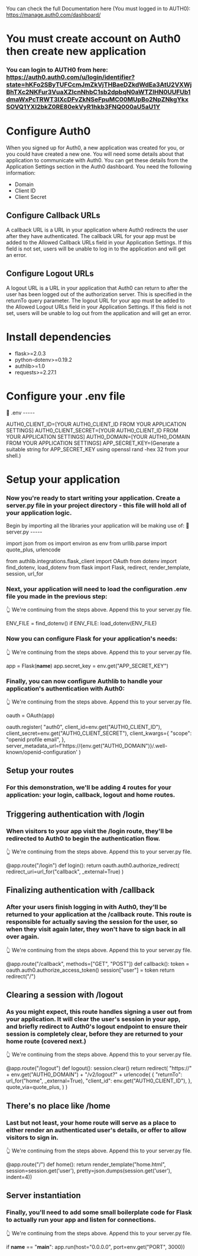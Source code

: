 You can check the full Documentation here (You must logged in to AUTH0): https://manage.auth0.com/dashboard/

# You must create account on Auth0 then create new application
### You can login to AUTH0 from here: https://auth0.auth0.com/u/login/identifier?state=hKFo2SByTUFCcmJmZkVjTHBaeDZkdWdEa3AtU2VXWjBhTXc2NKFur3VuaXZlcnNhbC1sb2dpbqN0aWTZIHN0UUFUb1dmaWxPcTRWT3lXcDFvZkNSeFpuMC00MUpBo2NpZNkgYkxSOVQ1YXI2bkZ0RE80ekVyR1hkb3FNQ000aU5aU1Y

# Configure Auth0
When you signed up for Auth0, a new application was created for you, or you could have created a new one. You will need some details about that application to communicate with Auth0. You can get these details from the Application Settings section in the Auth0 dashboard.
You need the following information:
- Domain
- Client ID
- Client Secret
## Configure Callback URLs
A callback URL is a URL in your application where Auth0 redirects the user after they have authenticated. The callback URL for your app must be added to the Allowed Callback URLs field in your Application Settings. If this field is not set, users will be unable to log in to the application and will get an error.
## Configure Logout URLs
A logout URL is a URL in your application that Auth0 can return to after the user has been logged out of the authorization server. This is specified in the returnTo query parameter. The logout URL for your app must be added to the Allowed Logout URLs field in your Application Settings. If this field is not set, users will be unable to log out from the application and will get an error.

# Install dependencies
- flask>=2.0.3
- python-dotenv>=0.19.2
- authlib>=1.0
- requests>=2.27.1

# Configure your .env file
📁 .env -----

AUTH0_CLIENT_ID=[YOUR AUTH0_CLIENT_ID FROM YOUR APPLICATION SETTINGS]
AUTH0_CLIENT_SECRET=[YOUR AUTH0_CLIENT_ID FROM YOUR APPLICATION SETTINGS]
AUTH0_DOMAIN=[YOUR AUTH0_DOMAIN FROM YOUR APPLICATION SETTINGS]
APP_SECRET_KEY=(Generate a suitable string for APP_SECRET_KEY using openssl rand -hex 32 from your shell.)

# Setup your application
### Now you're ready to start writing your application. Create a server.py file in your project directory - this file will hold all of your application logic.

Begin by importing all the libraries your application will be making use of:
📁 server.py -----

import json
from os import environ as env
from urllib.parse import quote_plus, urlencode

from authlib.integrations.flask_client import OAuth
from dotenv import find_dotenv, load_dotenv
from flask import Flask, redirect, render_template, session, url_for

### Next, your application will need to load the configuration .env file you made in the previous step:
👆 We're continuing from the steps above. Append this to your server.py file.

ENV_FILE = find_dotenv()
if ENV_FILE:
    load_dotenv(ENV_FILE)

### Now you can configure Flask for your application's needs:
👆 We're continuing from the steps above. Append this to your server.py file.

app = Flask(__name__)
app.secret_key = env.get("APP_SECRET_KEY")

### Finally, you can now configure Authlib to handle your application's authentication with Auth0:
👆 We're continuing from the steps above. Append this to your server.py file.

oauth = OAuth(app)

oauth.register(
    "auth0",
    client_id=env.get("AUTH0_CLIENT_ID"),
    client_secret=env.get("AUTH0_CLIENT_SECRET"),
    client_kwargs={
        "scope": "openid profile email",
    },
    server_metadata_url=f'https://{env.get("AUTH0_DOMAIN")}/.well-known/openid-configuration'
)

## Setup your routes
### For this demonstration, we'll be adding 4 routes for your application: your login, callback, logout and home routes.

## Triggering authentication with /login
### When visitors to your app visit the /login route, they'll be redirected to Auth0 to begin the authentication flow.
👆 We're continuing from the steps above. Append this to your server.py file.

@app.route("/login")
def login():
    return oauth.auth0.authorize_redirect(
        redirect_uri=url_for("callback", _external=True)
)

## Finalizing authentication with /callback
### After your users finish logging in with Auth0, they'll be returned to your application at the /callback route. This route is responsible for actually saving the session for the user, so when they visit again later, they won't have to sign back in all over again.

👆 We're continuing from the steps above. Append this to your server.py file.

@app.route("/callback", methods=["GET", "POST"])
def callback():
    token = oauth.auth0.authorize_access_token()
    session["user"] = token
    return redirect("/")

## Clearing a session with /logout
### As you might expect, this route handles signing a user out from your application. It will clear the user's session in your app, and briefly redirect to Auth0's logout endpoint to ensure their session is completely clear, before they are returned to your home route (covered next.)

👆 We're continuing from the steps above. Append this to your server.py file.

@app.route("/logout")
def logout():
    session.clear()
    return redirect(
        "https://" + env.get("AUTH0_DOMAIN")
        + "/v2/logout?"
        + urlencode(
            {
                "returnTo": url_for("home", _external=True),
                "client_id": env.get("AUTH0_CLIENT_ID"),
            },
            quote_via=quote_plus,
        )
    )

## There's no place like /home
### Last but not least, your home route will serve as a place to either render an authenticated user's details, or offer to allow visitors to sign in.
👆 We're continuing from the steps above. Append this to your server.py file.

@app.route("/")
def home():
    return render_template("home.html", session=session.get('user'), pretty=json.dumps(session.get('user'), indent=4))

## Server instantiation
### Finally, you'll need to add some small boilerplate code for Flask to actually run your app and listen for connections.
👆 We're continuing from the steps above. Append this to your server.py file.

if __name__ == "__main__":
    app.run(host="0.0.0.0", port=env.get("PORT", 3000))
